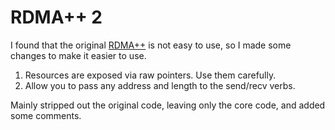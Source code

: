 # RDMA++ 2

I found that the original [RDMA++](https://github.com/howardlau1999/rdmapp) is not easy to use, so I made some changes to make it easier to use.

1. Resources are exposed via raw pointers. Use them carefully.
2. Allow you to pass any address and length to the send/recv verbs.

Mainly stripped out the original code, leaving only the core code, and added some comments.